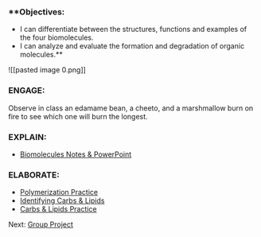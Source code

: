 ### **Objectives:

-   I can differentiate between the structures, functions and examples of the four biomolecules.
-   I can analyze and evaluate the formation and degradation of organic molecules.**

![[pasted image 0.png]]

### ENGAGE:
Observe in class an edamame bean, a cheeto, and a marshmallow burn on fire to see which one will burn the longest.

### EXPLAIN:
- [Biomolecules Notes & PowerPoint](obsidian://open?vault=HSNotesLiberty&file=Science%2FBiology%20(Cowger)%2FBiomolecules%2FPdfs%20and%20stuff%2FBiomoleculesppt.ppt.pdf)

### ELABORATE:
-   [Polymerization Practice](obsidian://open?vault=HSNotesLiberty&file=Science%2FBiology%20(Cowger)%2FBiomolecules%2FPdfs%20and%20stuff%2FPolymerization%20Practice.pdf)
-   [Identifying Carbs & Lipids](obsidian://open?vault=HSNotesLiberty&file=Science%2FBiology%20(Cowger)%2FBiomolecules%2FPdfs%20and%20stuff%2FIdentifying%20Carbohydrates%20and%20Lipids.pdf)
-   [Carbs & Lipids Practice](obsidian://open?vault=HSNotesLiberty&file=Science%2FBiology%20(Cowger)%2FBiomolecules%2FPdfs%20and%20stuff%2FCarbohydrates%20and%20Lipids%20Practice.pdf)
    
Next: [Group Project](obsidian://open?vault=HSNotesLiberty&file=Science%2FBiology%20(Cowger)%2FBiomolecules%2FNotebook%2FGroup%20Project%201)